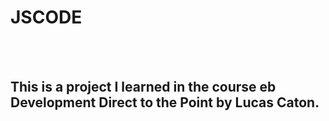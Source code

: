 <h1>JSCODE</h1>
<br>
<br> 
<h2> This is a project I learned in the course eb Development Direct to the Point by Lucas Caton.</h2>
